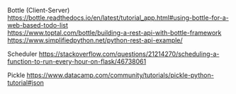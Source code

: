 
Bottle (Client-Server)
https://bottle.readthedocs.io/en/latest/tutorial_app.html#using-bottle-for-a-web-based-todo-list  
https://www.toptal.com/bottle/building-a-rest-api-with-bottle-framework  
https://www.simplifiedpython.net/python-rest-api-example/  

Scheduler
https://stackoverflow.com/questions/21214270/scheduling-a-function-to-run-every-hour-on-flask/46738061

Pickle
https://www.datacamp.com/community/tutorials/pickle-python-tutorial#json
